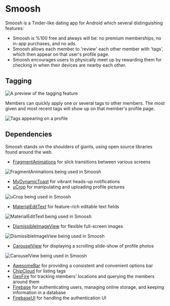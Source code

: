 # Smoosh
Smoosh is a Tinder-like dating app for Android which several distinguishing features:
- Smoosh is %100 free and always will be: no premium memberships, no in-app purchases, and no ads.
- Smoosh allows each member to 'review' each other member with 'tags', which then appear on that user's profile page.
- Smoosh encourages users to physically meet up by rewarding them for checking in when their devices are nearby each other.

## Tagging
![A preview of the tagging feature](https://github.com/BrianLandes/Smoosh/blob/master/sample_images/tagging.gif)

Members can quickly apply one or several tags to other members. The most given and most recent tags will show up on that member's profile page. 

![Tags appearing on a profile](https://github.com/BrianLandes/Smoosh/blob/master/sample_images/viewing_tags.gif)

## Dependencies
Smoosh stands on the shoulders of giants, using open source libraries found around the web.
- [FragmentAnimations](https://android-arsenal.com/details/1/3526) for slick transitions between various screens

![FragmentAnimations being used in Smoosh](https://github.com/BrianLandes/Smoosh/blob/master/sample_images/FragmentAnimationsDemo.gif)
- [MyDynamicToast](https://android-arsenal.com/details/1/4798) for vibrant heads-up notifications
- [uCrop](https://android-arsenal.com/details/1/3054) for manipulating and uploading profile pictures

![uCrop being used in Smoosh](https://github.com/BrianLandes/Smoosh/blob/master/sample_images/uCropDemo.gif)
- [MaterialEditText](https://android-arsenal.com/details/1/1085) for feature-rich editable text fields

![MaterialEditText being used in Smoosh](https://github.com/BrianLandes/Smoosh/blob/master/sample_images/MaterialEditTextDemo.gif)
- [DismissibleImageView](https://android-arsenal.com/details/1/5766) for flexible full-screen images

![DismissibleImageView being used in Smoosh](https://github.com/BrianLandes/Smoosh/blob/master/sample_images/DismissibleImageViewDemo.gif)
- [CarouselView](https://android-arsenal.com/details/1/3289) for displaying a scrolling slide-show of profile photos

![CarouselView being used in Smoosh](https://github.com/BrianLandes/Smoosh/blob/master/sample_images/CarouselViewDemo.gif)
- [AwesomeBar](https://android-arsenal.com/details/1/5226) for providing a consistent and convenient options bar
- [ChipCloud](https://android-arsenal.com/details/1/5246) for listing tags
- [GeoFire](https://github.com/firebase/geofire-java) for tracking members' locations and querying the members around them
- [Firebase](https://firebase.google.com/) for authenticating users, managing online storage, and keeping information in a database
- [FirebaseUI](https://github.com/firebase/FirebaseUI-Android/tree/master/auth) for handling the authentication UI

